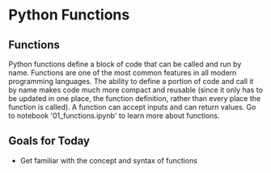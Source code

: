 # Python Functions
## Functions
Python functions define a block of code that can be called and run by name. Functions are one of the most common features in all modern programming languages. The ability to define a portion of code and call it by name makes code much more compact and reusable (since it only has to be updated in one place, the function definition, rather than every place the function is called). A function can accept inputs and can return values. Go to notebook '01_functions.ipynb' to learn more about functions.

## Goals for Today
- Get familiar with the concept and syntax of functions
